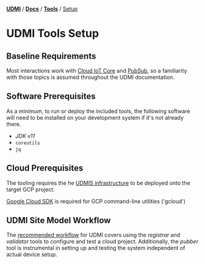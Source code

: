 [**UDMI**](../../) / [**Docs**](../) / [**Tools**](./) / [Setup](#)

# UDMI Tools Setup

## Baseline Requirements

Most interactions work with [Cloud IoT Core](https://cloud.google.com/iot/docs/) 
and [PubSub](https://cloud.google.com/pubsub/docs), so a familiarity with those 
topics is assumed throughout the UDMI documentation.

## Software Prerequisites

As a minimum, to run or deploy the included tools, the following software will need 
to be installed on your development system if it's not already there.

*   _JDK v11_
*   `coreutils`
*   `jq`

## Cloud Prerequisites

The tooling requires the he [UDMIS infrastructure](../cloud/gcp/udmis.md) to be deployed onto the target GCP project. 

[Google Cloud SDK](https://cloud.google.com/sdk/docs/install) is required for GCP command-line utilities ('gcloud') 
## UDMI Site Model Workflow
The [recommended workflow](../guides/workflow.md) for UDMI covers using the _registrar_ and
_validator_ tools to configure and test a cloud project. Additionally, the _pubber_ tool
is instrumental in setting up and testing the system independent of actual device setup.
